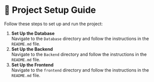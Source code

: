 # 🚀 Project Setup Guide

Follow these steps to set up and run the project:

1. **Set Up the Database**  
   Navigate to the `Database` directory and follow the instructions in the `README.md` file.
2. **Set Up the Backend**  
   Navigate to the `Backend` directory and follow the instructions in the `README.md` file.
3. **Set Up the Frontend**  
   Navigate to the `frontend` directory and follow the instructions in the `README.md` file.